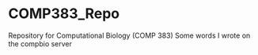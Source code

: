 # COMP383_Repo
Repository for Computational Biology (COMP 383)
 Some words I wrote on the compbio server

